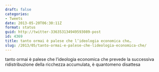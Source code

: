 ```yaml
---
draft: false
categories:
- Tweets
date: 2013-05-20T06:30:11Z
format: status
guid: http://twitter-336353134949593089-post
id: 4369
title: tanto ormai è palese che l’ideologia economica che…
slug: /2013/05/tanto-ormai-e-palese-che-lideologia-economica-che/
---
```


tanto ormai è palese che l’ideologia economica che prevede la successiva ridistribuzione della ricchezza accumulata, è quantomeno disattesa